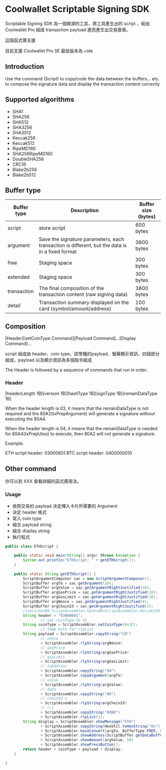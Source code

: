 # Coolwallet Scriptable Signing SDK

Scriptable Signing SDK 為一個開源的工具，將工具產生出的 script ，經由 Coolwallet Pro 組成 transaction payload 進而產生出交易簽章。

這個函式庫支援


目前支援 Coolwallet Pro SE 最低版本為 `v308`
## Introduction

Use the command (Script) to copy/code the data between the buffers... etc. to compose the signature data and display the transaction content correctly

## Supported algorithms

- SHA1
- SHA256
- SHA512
- SHA3256
- SHA3512
- Keccak256
- Keccak512
- RipeMD160
- SHA256RipeMD160
- DoubleSHA256
- CRC16
- Blake2b256
- Blake2b512


## Buffer type


Buffer type | Description | Buffer size (bytes)
---|---|---
script | store script | 600 bytes
argument | Save the signature parameters, each transaction is different, but the data is in a fixed format | 3800 bytes
free | Staging space | 300 bytes
extended | Staging space | 300 bytes
transaction | The final composition of the transaction content (raw signing data) | 3800 bytes
detail | Transaction summary displayed on the card (symbol/amount/address) | 100 bytes


## Composition


  [Header][setCoinType Command][Payload Command]...[Display Command]...

script 組成由 header、coin type、該幣種的payload、螢幕顯示資訊，四個部分組成，payload 以及顯示資訊為多個指令組成

The Header is followed by a sequence of commands that run in order.

### Header

  [headerLength 1B][version 1B][hashType 1B][signType 1B][remainDataType 1B]


When the header length is 03, it means that the remainDataType is not required and the 80A2(txPrepArgument) will generate a signature without executing the 80A4.

When the header length is 04, it means that the remainDataType is needed for 80A4(txPrepUtxo) to execute, then 80A2 will not generate a signature.

Example.

ETH script header: 03000601
BTC script header: 0400000010
## Other command

你可以到 XXX 查看詳細的函式庫用法。

### Usage

- 依照交易的 payload 決定傳入卡片所需要的 Argument
- 決定 header 格式
- 寫入 coin type
- 組合 payload string
- 組合 display string
- 執行程式

```java class:"lineNo"
public class ETHScript {
	
    public static void main(String[] args) throws Exception {
	    System.out.println("ETHScript: " + getETHScript());
	}
	
    public static String getETHScript() {
        ScriptArgumentComposer sac = new ScriptArgumentComposer();
        ScriptBuffer argTo = sac.getArgument(20);
        ScriptBuffer argValue = sac.getArgumentRightJustified(10);
        ScriptBuffer argGasPrice = sac.getArgumentRightJustified(10);
        ScriptBuffer argGasLimit = sac.getArgumentRightJustified(10);
        ScriptBuffer argNonce = sac.getArgumentRightJustified(8);
        ScriptBuffer argChainId = sac.getArgumentRightJustified(2);
        //version=00 ScriptAssembler.hash=06=ScriptAssembler.Keccak256 sign=01=ECDSA
        String header = "03000601";
                // set coinType to 3C
        String coinType = ScriptAssembler.setCoinType(0x3C);
                // temp byte for rlpList
        String payload = ScriptAssembler.copyString("C0")
                // nonce
                + ScriptAssembler.rlpString(argNonce)
                // gasPrice
                + ScriptAssembler.rlpString(argGasPrice)
                // gasLimit
                + ScriptAssembler.rlpString(argGasLimit)
                // toAddress
                + ScriptAssembler.copyString("94")
                + ScriptAssembler.copyArgument(argTo)
                // value
                + ScriptAssembler.rlpString(argValue)
                // data
                + ScriptAssembler.copyString("80")
                // chainId v
                + ScriptAssembler.rlpString(argChainId)
                // r,s
                + ScriptAssembler.copyString("8080")
                + ScriptAssembler.rlpList(1);
        String display = ScriptAssembler.showMessage("ETH")
                + ScriptAssembler.copyString(HexUtil.toHexString("0x"), BufferType.FREE)
                + ScriptAssembler.baseConvert(argTo, BufferType.FREE, 0, ScriptAssembler.hexadecimalCharset, ScriptAssembler.leftJustify)
                + ScriptAssembler.showAddress(ScriptBuffer.getDataBufferAll(BufferType.FREE))
                + ScriptAssembler.showAmount(argValue, 18)
                + ScriptAssembler.showPressButton();
        return header + coinType + payload + display;
    }
    
}

```


